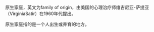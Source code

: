 
原生家庭，英文为family of origin，由美国的心理治疗师维吉尼亚-萨提亚（VirginiaSatir）在1960年代提出。

原生家庭指的是一个人出生或养育的地方。











<!--stackedit_data:
eyJoaXN0b3J5IjpbMTQ1NTI5ODU5LDEyNjYzMTQyOTMsMjAzNT
kxMzgzNiwtMTE1MzYxOTAxNSwyMDM0MTE3MDkyLDk2OTI2NTgw
Nl19
-->